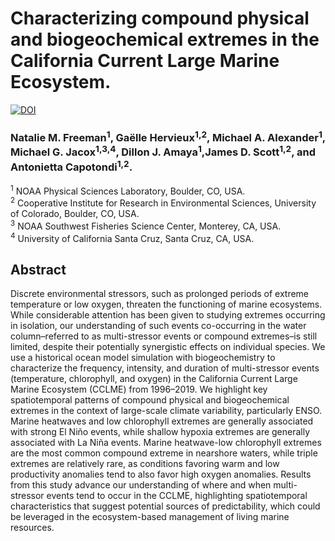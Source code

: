 # Characterizing compound physical and biogeochemical extremes in the California Current Large  Marine Ecosystem.
[![DOI](https://zenodo.org/badge/DOI/10.5281/zenodo.15313482.svg)](https://doi.org/10.5281/zenodo.15313482)

### Natalie M. Freeman<sup>1</sup>, Ga&euml;lle Hervieux<sup>1,2</sup>, Michael A. Alexander<sup>1</sup>, Michael G. Jacox<sup>1,3,4</sup>, Dillon J. Amaya<sup>1</sup>,James D. Scott<sup>1,2</sup>, and Antonietta Capotondi<sup>1,2</sup>.


<sup>1</sup> NOAA Physical Sciences Laboratory, Boulder, CO, USA. </br>
<sup>2</sup> Cooperative Institute for Research in Environmental Sciences, University of Colorado,
Boulder, CO, USA. </br>
<sup>3</sup> NOAA Southwest Fisheries Science Center, Monterey, CA, USA. </br>
<sup>4</sup> University of California Santa Cruz, Santa Cruz, CA, USA. </br>



Abstract
--------
Discrete environmental stressors, such as prolonged periods of extreme temperature or low
oxygen, threaten the functioning of marine ecosystems. While considerable attention has been
given to studying extremes occurring in isolation, our understanding of such events co-occurring
in the water column–referred to as multi-stressor events or compound extremes–is still limited,
despite their potentially synergistic effects on individual species. We use a historical ocean
model simulation with biogeochemistry to characterize the frequency, intensity, and duration of
multi-stressor events (temperature, chlorophyll, and oxygen) in the California Current Large
Marine Ecosystem (CCLME) from 1996–2019. We highlight key spatiotemporal patterns of
compound physical and biogeochemical extremes in the context of large-scale climate
variability, particularly ENSO. Marine heatwaves and low chlorophyll extremes are generally
associated with strong El Ni&ntilde;o events, while shallow hypoxia extremes are generally associated
with La Ni&ntilde;a events. Marine heatwave-low chlorophyll extremes are the most common
compound extreme in nearshore waters, while triple extremes are relatively rare, as conditions
favoring warm and low productivity anomalies tend to also favor high oxygen anomalies.
Results from this study advance our understanding of where and when multi-stressor events tend
to occur in the CCLME, highlighting spatiotemporal characteristics that suggest potential
sources of predictability, which could be leveraged in the ecosystem-based management of
living marine resources.






